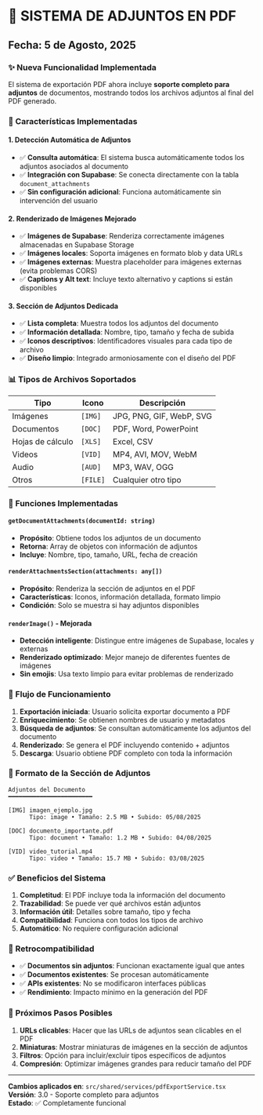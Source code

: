 # 📎 SISTEMA DE ADJUNTOS EN PDF
## Fecha: 5 de Agosto, 2025

### ✨ Nueva Funcionalidad Implementada

El sistema de exportación PDF ahora incluye **soporte completo para adjuntos** de documentos, mostrando todos los archivos adjuntos al final del PDF generado.

### 🚀 Características Implementadas

#### 1. **Detección Automática de Adjuntos**
- ✅ **Consulta automática**: El sistema busca automáticamente todos los adjuntos asociados al documento
- ✅ **Integración con Supabase**: Se conecta directamente con la tabla `document_attachments`
- ✅ **Sin configuración adicional**: Funciona automáticamente sin intervención del usuario

#### 2. **Renderizado de Imágenes Mejorado**
- ✅ **Imágenes de Supabase**: Renderiza correctamente imágenes almacenadas en Supabase Storage
- ✅ **Imágenes locales**: Soporta imágenes en formato blob y data URLs
- ✅ **Imágenes externas**: Muestra placeholder para imágenes externas (evita problemas CORS)
- ✅ **Captions y Alt text**: Incluye texto alternativo y captions si están disponibles

#### 3. **Sección de Adjuntos Dedicada**
- ✅ **Lista completa**: Muestra todos los adjuntos del documento
- ✅ **Información detallada**: Nombre, tipo, tamaño y fecha de subida
- ✅ **Iconos descriptivos**: Identificadores visuales para cada tipo de archivo
- ✅ **Diseño limpio**: Integrado armoniosamente con el diseño del PDF

### 📊 Tipos de Archivos Soportados

| Tipo | Icono | Descripción |
|------|-------|-------------|
| Imágenes | `[IMG]` | JPG, PNG, GIF, WebP, SVG |
| Documentos | `[DOC]` | PDF, Word, PowerPoint |
| Hojas de cálculo | `[XLS]` | Excel, CSV |
| Videos | `[VID]` | MP4, AVI, MOV, WebM |
| Audio | `[AUD]` | MP3, WAV, OGG |
| Otros | `[FILE]` | Cualquier otro tipo |

### 🔧 Funciones Implementadas

#### `getDocumentAttachments(documentId: string)`
- **Propósito**: Obtiene todos los adjuntos de un documento
- **Retorna**: Array de objetos con información de adjuntos
- **Incluye**: Nombre, tipo, tamaño, URL, fecha de creación

#### `renderAttachmentsSection(attachments: any[])`
- **Propósito**: Renderiza la sección de adjuntos en el PDF
- **Características**: Iconos, información detallada, formato limpio
- **Condición**: Solo se muestra si hay adjuntos disponibles

#### `renderImage()` - Mejorada
- **Detección inteligente**: Distingue entre imágenes de Supabase, locales y externas
- **Renderizado optimizado**: Mejor manejo de diferentes fuentes de imágenes
- **Sin emojis**: Usa texto limpio para evitar problemas de renderizado

### 🎯 Flujo de Funcionamiento

1. **Exportación iniciada**: Usuario solicita exportar documento a PDF
2. **Enriquecimiento**: Se obtienen nombres de usuario y metadatos
3. **Búsqueda de adjuntos**: Se consultan automáticamente los adjuntos del documento
4. **Renderizado**: Se genera el PDF incluyendo contenido + adjuntos
5. **Descarga**: Usuario obtiene PDF completo con toda la información

### 📝 Formato de la Sección de Adjuntos

```
Adjuntos del Documento
━━━━━━━━━━━━━━━━━━━━━━━━

[IMG] imagen_ejemplo.jpg
      Tipo: image • Tamaño: 2.5 MB • Subido: 05/08/2025

[DOC] documento_importante.pdf  
      Tipo: document • Tamaño: 1.2 MB • Subido: 04/08/2025

[VID] video_tutorial.mp4
      Tipo: video • Tamaño: 15.7 MB • Subido: 03/08/2025
```

### ✅ Beneficios del Sistema

1. **Completitud**: El PDF incluye toda la información del documento
2. **Trazabilidad**: Se puede ver qué archivos están adjuntos
3. **Información útil**: Detalles sobre tamaño, tipo y fecha
4. **Compatibilidad**: Funciona con todos los tipos de archivo
5. **Automático**: No requiere configuración adicional

### 🔄 Retrocompatibilidad

- ✅ **Documentos sin adjuntos**: Funcionan exactamente igual que antes
- ✅ **Documentos existentes**: Se procesan automáticamente
- ✅ **APIs existentes**: No se modificaron interfaces públicas
- ✅ **Rendimiento**: Impacto mínimo en la generación del PDF

### 🚀 Próximos Pasos Posibles

1. **URLs clicables**: Hacer que las URLs de adjuntos sean clicables en el PDF
2. **Miniaturas**: Mostrar miniaturas de imágenes en la sección de adjuntos
3. **Filtros**: Opción para incluir/excluir tipos específicos de adjuntos
4. **Compresión**: Optimizar imágenes grandes para reducir tamaño del PDF

---

**Cambios aplicados en**: `src/shared/services/pdfExportService.tsx`  
**Versión**: 3.0 - Soporte completo para adjuntos  
**Estado**: ✅ Completamente funcional
